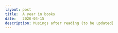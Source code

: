 ```yaml
---
layout: post
title:  A year in books
date:   2020-04-15 
description: Musings after reading (to be updated)
---
```



